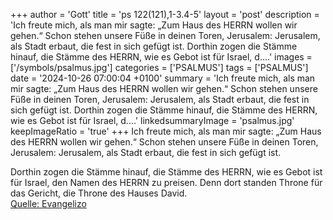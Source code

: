 +++
author = 'Gott'
title = 'ps 122(121),1-3.4-5'
layout = 'post'
description = 'Ich freute mich, als man mir sagte:  „Zum Haus des HERRN wollen wir gehen.“ Schon stehen unsere Füße in deinen Toren, Jerusalem: Jerusalem, als Stadt erbaut,  die fest in sich gefügt ist.  Dorthin zogen die Stämme hinauf, die Stämme des HERRN,  wie es Gebot ist für Israel,  d....'
images = ['/symbols/psalmus.jpg']
categories = ['PSALMUS']
tags = ['PSALMUS']
date = '2024-10-26 07:00:04 +0100'
summary = 'Ich freute mich, als man mir sagte:  „Zum Haus des HERRN wollen wir gehen.“ Schon stehen unsere Füße in deinen Toren, Jerusalem: Jerusalem, als Stadt erbaut,  die fest in sich gefügt ist.  Dorthin zogen die Stämme hinauf, die Stämme des HERRN,  wie es Gebot ist für Israel,  d....'
linkedsummaryImage = 'psalmus.jpg'
keepImageRatio = 'true'
+++
Ich freute mich, als man mir sagte: 
„Zum Haus des HERRN wollen wir gehen.“
Schon stehen unsere Füße in deinen Toren, Jerusalem:
Jerusalem, als Stadt erbaut, 
die fest in sich gefügt ist.

Dorthin zogen die Stämme hinauf, die Stämme des HERRN, 
wie es Gebot ist für Israel, 
den Namen des HERRN zu preisen.<!--more-->
Denn dort standen Throne für das Gericht, 
die Throne des Hauses David.<br> [Quelle: Evangelizo](https://evangeliumtagfuertag.org/DE/gospel)